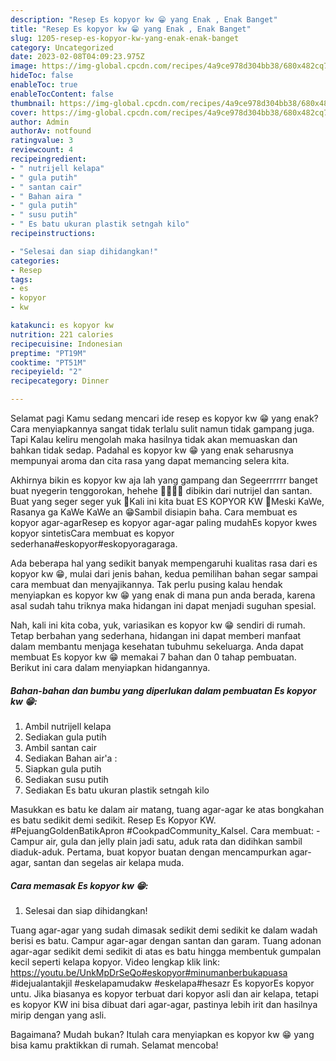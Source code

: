 ```yaml
---
description: "Resep Es kopyor kw 😁 yang Enak , Enak Banget"
title: "Resep Es kopyor kw 😁 yang Enak , Enak Banget"
slug: 1205-resep-es-kopyor-kw-yang-enak-enak-banget
category: Uncategorized
date: 2023-02-08T04:09:23.975Z
image: https://img-global.cpcdn.com/recipes/4a9ce978d304bb38/680x482cq70/es-kopyor-kw-foto-resep-utama.jpg
hideToc: false
enableToc: true
enableTocContent: false
thumbnail: https://img-global.cpcdn.com/recipes/4a9ce978d304bb38/680x482cq70/es-kopyor-kw-foto-resep-utama.jpg
cover: https://img-global.cpcdn.com/recipes/4a9ce978d304bb38/680x482cq70/es-kopyor-kw-foto-resep-utama.jpg
author: Admin
authorAv: notfound
ratingvalue: 3
reviewcount: 4
recipeingredient:
- " nutrijell kelapa"
- " gula putih"
- " santan cair"
- " Bahan aira "
- " gula putih"
- " susu putih"
- " Es batu ukuran plastik setngah kilo"
recipeinstructions:

- "Selesai dan siap dihidangkan!"
categories:
- Resep
tags:
- es
- kopyor
- kw

katakunci: es kopyor kw 
nutrition: 221 calories
recipecuisine: Indonesian
preptime: "PT19M"
cooktime: "PT51M"
recipeyield: "2"
recipecategory: Dinner

---
```



Selamat pagi Kamu sedang mencari ide resep es kopyor kw 😁 yang enak? Cara menyiapkannya sangat tidak terlalu sulit namun tidak gampang juga. Tapi Kalau keliru mengolah maka hasilnya tidak akan memuaskan dan bahkan tidak sedap. Padahal es kopyor kw 😁 yang enak seharusnya mempunyai aroma dan cita rasa yang dapat memancing selera kita.


Akhirnya bikin es kopyor kw aja lah yang gampang dan Segeerrrrrr banget buat nyegerin tenggorokan, hehehe 🤭😍😍😍 dibikin dari nutrijel dan santan. Buat yang seger seger yuk 🤗Kali ini kita buat ES KOPYOR KW 🤩Meski KaWe, Rasanya ga KaWe KaWe an 😁Sambil disiapin baha. Cara membuat es kopyor agar-agarResep es kopyor agar-agar paling mudahEs kopyor kwes kopyor sintetisCara membuat es kopyor sederhana#eskopyor#eskopyoragaraga.

Ada beberapa hal yang sedikit banyak mempengaruhi kualitas rasa dari es kopyor kw 😁, mulai dari jenis bahan, kedua pemilihan bahan segar sampai cara membuat dan menyajikannya. Tak perlu pusing kalau hendak menyiapkan es kopyor kw 😁 yang enak di mana pun anda berada, karena asal sudah tahu triknya maka hidangan ini dapat menjadi suguhan spesial.


Nah, kali ini kita coba, yuk, variasikan es kopyor kw 😁 sendiri di rumah. Tetap berbahan yang sederhana, hidangan ini dapat memberi manfaat dalam membantu menjaga kesehatan tubuhmu sekeluarga. Anda dapat membuat Es kopyor kw 😁 memakai 7 bahan dan 0 tahap pembuatan. Berikut ini cara dalam menyiapkan hidangannya.

<!--inarticleads1-->

##### Bahan-bahan dan bumbu yang diperlukan dalam pembuatan Es kopyor kw 😁:

1. Ambil  nutrijell kelapa
1. Sediakan  gula putih
1. Ambil  santan cair
1. Sediakan  Bahan air&#39;a :
1. Siapkan  gula putih
1. Sediakan  susu putih
1. Sediakan  Es batu ukuran plastik setngah kilo


Masukkan es batu ke dalam air matang, tuang agar-agar ke atas bongkahan es batu sedikit demi sedikit. Resep Es Kopyor KW. #PejuangGoldenBatikApron #CookpadCommunity_Kalsel. Cara membuat: - Campur air, gula dan jelly plain jadi satu, aduk rata dan didihkan sambil diaduk-aduk. Pertama, buat kopyor buatan dengan mencampurkan agar-agar, santan dan segelas air kelapa muda. 

<!--inarticleads2-->

##### Cara memasak Es kopyor kw 😁:


1. Selesai dan siap dihidangkan!

Tuang agar-agar yang sudah dimasak sedikit demi sedikit ke dalam wadah berisi es batu. Campur agar-agar dengan santan dan garam. Tuang adonan agar-agar sedikit demi sedikit di atas es batu hingga membentuk gumpalan kecil seperti kelapa kopyor. Video lengkap klik link: https://youtu.be/UnkMpDrSeQo#eskopyor#minumanberbukapuasa #idejualantakjil #eskelapamudakw #eskelapa#hesazr Es kopyorEs kopyor untu. Jika biasanya es kopyor terbuat dari kopyor asli dan air kelapa, tetapi es kopyor KW ini bisa dibuat dari agar-agar, pastinya lebih irit dan hasilnya mirip dengan yang asli. 

Bagaimana? Mudah bukan? Itulah cara menyiapkan es kopyor kw 😁 yang bisa kamu praktikkan di rumah. Selamat mencoba!
